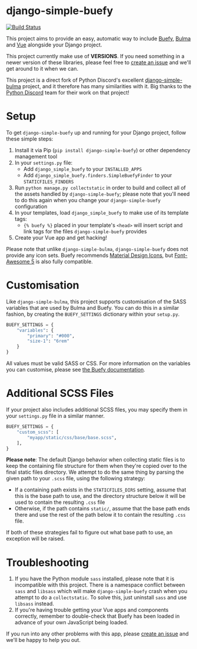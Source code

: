 django-simple-buefy
===================

[![Build Status](https://dev.azure.com/comect/Comect/_apis/build/status/Django%20Simple%20Buefy?branchName=master)](https://dev.azure.com/comect/Comect/_build/latest?definitionId=2&branchName=master)

This project aims to provide an easy, automatic way to include 
[Buefy](https://buefy.org/), [Bulma](https://bulma.io/) and 
[Vue](https://vuejs.org/) alongside your Django project.

This project currently make use of **VERSIONS**. If you need something
in a newer version of these libraries, please feel free to
[create an issue](https://github.com/comect/django-simple-buefy/issues?q=is%3Aissue+is%3Aopen+sort%3Aupdated-desc)
and we'll get around to it when we can.

This project is a direct fork of Python Discord's excellent
[django-simple-bulma](https://github.com/python-discord/django-simple-bulma)
project, and it therefore has many similarities with it. Big thanks to
the [Python Discord](https://pythondiscord.com) team for their work on 
that project!

Setup
=====

To get `django-simple-buefy` up and running for your Django project, 
follow these simple steps:

1. Install it via Pip (`pip install django-simple-buefy`) or other dependency
   management tool
2. In your `settings.py` file:
   * Add `django_simple_buefy` to your `INSTALLED_APPS`
   * Add `django_simple_buefy.finders.SimpleBuefyFinder` to your `STATICFILES_FINDERS`
3. Run `python manage.py collectstatic` in order to build and collect all of
   the assets handled by `django-simple-buefy`; please note that you'll need to do
   this again when you change your `django-simple-buefy` configuration
4. In your templates, load `django_simple_buefy` to make use of its template tags:
   * `{% buefy %}` placed in your template's `<head>` will insert script and link tags
     for the files `django-simple-buefy` provides
5. Create your Vue app and get hacking!

Please note that unlike `django-simple-bulma`, `django-simple-buefy` does not provide
any icon sets. Buefy recommends [Material Design Icons](https://materialdesignicons.com/),
but [Font-Awesome 5](https://fontawesome.com/) is also fully compatible.

Customisation
=============

Like `django-simple-bulma`, this project supports customisation of the SASS variables
that are used by Bulma and Buefy. You can do this in a similar fashion, by creating
the `BUEFY_SETTINGS` dictionary within your `setup.py`.

```python
BUEFY_SETTINGS = {
    "variables": {
        "primary": "#000",
        "size-1": "6rem"
    }
}
```

All values must be valid SASS or CSS. For more information on the variables you
can customise, please see [the Buefy documentation](https://buefy.org/documentation/customization/).

Additional SCSS Files
=====================

If your project also includes additional SCSS files, you may specify them in your
`settings.py` file in a similar manner.

```python
BUEFY_SETTINGS = {
    "custom_scss": [
        "myapp/static/css/base/base.scss",
    ],
}
```

**Please note**: The default Django behavior when collecting static files is to keep 
the containing file structure for them when they're copied over to the final static 
files directory. We attempt to do the same thing by parsing the given path to your 
`.scss` file, using the following strategy:

* If a containing path exists in the `STATICFILES_DIRS` setting, assume that this 
  is the base path to use, and the directory structure below it will be used to 
  contain the resulting `.css` file
* Otherwise, if the path contains `static/`, assume that the base path ends there 
  and use the rest of the path below it to contain the resulting `.css` file.

If both of these strategies fail to figure out what base path to use, an exception will be raised.

Troubleshooting
===============

1. If you have the Python module `sass` installed, please note that it is incompatible
   with this project. There is a namespace conflict between `sass` and `libsass` which
   will make `django-simple-buefy` crash when you attempt to do a `collectstatic`. To
   solve this, just uninstall `sass` and use `libsass` instead.
2. If you're having trouble getting your Vue apps and components correctly, remember to
   double-check that Buefy has been loaded in advance of your own JavaScript being loaded.

If you run into any other problems with this app, please 
[create an issue](https://github.com/comect/django-simple-buefy/issues?q=is%3Aissue+is%3Aopen+sort%3Aupdated-desc)
and we'll be happy to help you out.
